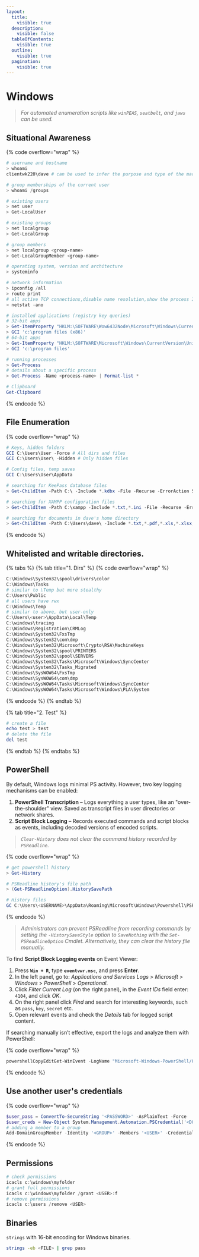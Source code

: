 ```yaml
---
layout:
  title:
    visible: true
  description:
    visible: false
  tableOfContents:
    visible: true
  outline:
    visible: true
  pagination:
    visible: true
---
```


# Windows

> _For automated enumeration scripts like `winPEAS`, `seatbelt`, and `jaws` can be used._

## Situational Awareness

{% code overflow="wrap" %}
```powershell
# username and hostname
> whoami
clientwk220\dave # can be used to infer the purpose and type of the machine

# group memberships of the current user
> whoami /groups

# existing users
> net user
> Get-LocalUser

# existing groups
> net localgroup
> Get-LocalGroup

# group members
> net localgroup <group-name>
> Get-LocalGroupMember <group-name>

# operating system, version and architecture
> systeminfo

# network information
> ipconfig /all
> route print
# all active TCP connections,disable name resolution,show the process ID
> netstat -ano

# installed applications (registry key queries)
# 32-bit apps
> Get-ItemProperty "HKLM:\SOFTWARE\Wow6432Node\Microsoft\Windows\CurrentVersion\Uninstall\*" | select displayname
> GCI 'c:\program files (x86)'
# 64-bit apps
> Get-ItemProperty "HKLM:\SOFTWARE\Microsoft\Windows\CurrentVersion\Uninstall\*" | select displayname
> GCI 'c:\program files'

# running processes
> Get-Process
# details about a specific process
> Get-Process -Name <process-name> | Format-list *

# Clipboard
Get-Clipboard
```
{% endcode %}

## File Enumeration

{% code overflow="wrap" %}
```powershell
# Keys, hidden folders
GCI C:\Users\User -Force # All dirs and files
GCI C:\Users\User\ -Hidden # Only hidden files

# Config files, temp saves
GCI C:\Users\User\AppData

# searching for KeePass database files
> Get-ChildItem -Path C:\ -Include *.kdbx -File -Recurse -ErrorAction SilentlyContinue

# searching for XAMPP configuration files
> Get-ChildItem -Path C:\xampp -Include *.txt,*.ini -File -Recurse -ErrorAction SilentlyContinue

# searching for documents in dave's home directory
> Get-ChildItem -Path C:\Users\dave\ -Include *.txt,*.pdf,*.xls,*.xlsx,*.doc,*.docx -File -Recurse -ErrorAction SilentlyContinue
```
{% endcode %}

## Whitelisted and writable directories.

{% tabs %}
{% tab title="1. Dirs" %}
{% code overflow="wrap" %}
```powershell
C:\Windows\System32\spool\drivers\color
C:\Windows\Tasks
# similar to \Temp but more stealthy
C:\Users\Public
# all users have rwx
C:\Windows\Temp
# similar to above, but user-only
C:\Users\<user>\AppData\Local\Temp
C:\windows\tracing
C:\Windows\Registration\CRMLog
C:\Windows\System32\FxsTmp
C:\Windows\System32\com\dmp
C:\Windows\System32\Microsoft\Crypto\RSA\MachineKeys
C:\Windows\System32\spool\PRINTERS
C:\Windows\System32\spool\SERVERS
C:\Windows\System32\Tasks\Microsoft\Windows\SyncCenter
C:\Windows\System32\Tasks_Migrated
C:\Windows\SysWOW64\FxsTmp
C:\Windows\SysWOW64\com\dmp
C:\Windows\SysWOW64\Tasks\Microsoft\Windows\SyncCenter
C:\Windows\SysWOW64\Tasks\Microsoft\Windows\PLA\System
```
{% endcode %}
{% endtab %}

{% tab title="2. Test" %}
```powershell
# create a file
echo test > test
# delete the file
del test
```
{% endtab %}
{% endtabs %}

## PowerShell

By default, Windows logs minimal PS activity. However, two key logging mechanisms can be enabled:

1. **PowerShell Transcription** – Logs everything a user types, like an "over-the-shoulder" view. Saved as transcript files in user directories or network shares.
2. **Script Block Logging** – Records executed commands and script blocks as events, including decoded versions of encoded scripts.

> _`Clear-History` does not clear the command history recorded by `PSReadline`._

{% code overflow="wrap" %}
```powershell
# get powershell history
> Get-History

# PSReadline history's file path
> (Get-PSReadlineOption).HistorySavePath

# History files
GC C:\Users\<USERNAME>\AppData\Roaming\Microsoft\Windows\Powershell\PSReadline\ConsoleHost_history.txt
```
{% endcode %}

> _Administrators can prevent PSReadline from recording commands by setting the `-HistorySaveStyle` option to `SaveNothing` with the `Set-PSReadlineOption` Cmdlet. Alternatively, they can clear the history file manually._

To find **Script Block Logging events** on Event Viewer:

1. Press **`Win + R`**, type **`eventvwr.msc`**, and press **Enter**.
2. In the left panel, go to: _Applications and Services Logs_ > _Microsoft_ > _Windows_ > _PowerShell_ > _Operational_.
3. Click _Filter Current Log_ (on the right panel), in the _Event IDs_ field enter: `4104`, and click _OK_.
4. On the right panel click _Find_ and search for interesting keywords, such as `pass`, `key`, `secret` etc.
5. Open relevant events and check the _Details_ tab for logged script content.

If searching manually isn’t effective, export the logs and analyze them with PowerShell:

{% code overflow="wrap" %}
```powershell
powershellCopyEditGet-WinEvent -LogName "Microsoft-Windows-PowerShell/Operational" | Where-Object { $_.Message -match "password" }
```
{% endcode %}

## Use another user's credentials

{% code overflow="wrap" %}
```powershell
$user_pass = ConvertTo-SecureString '<PASSWORD>' -AsPlainText -Force
$user_creds = New-Object System.Management.Automation.PSCredential('<DOMAIN\user', $user_pass)
# adding a member to a group
Add-DomainGroupMember -Identity '<GROUP>' -Members '<USER>' -Credential $user_creds -verbose
```
{% endcode %}

## Permissions

```powershell
# check permissions
icacls c:\windows\myfolder
# grant full permissions
icacls c:\windows\myfolder /grant <USER>:f
# remove permissions
icacls c:\users /remove <USER>
```

## Binaries

`strings` with 16-bit encoding for Windows binaries.

```bash
strings -eb <FILE> | grep pass
```
